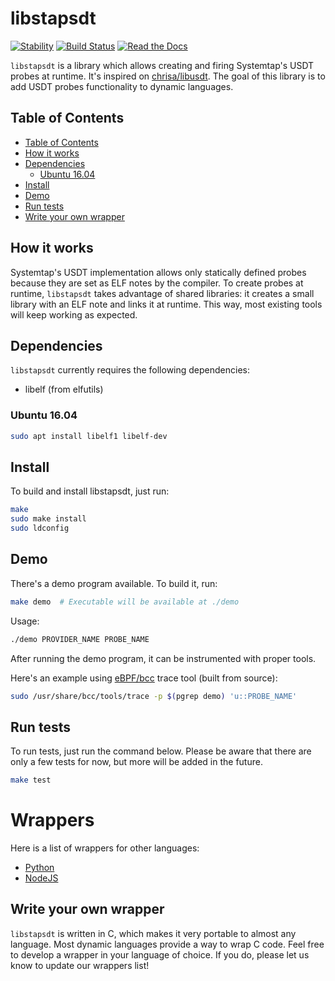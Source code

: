 # libstapsdt

[![Stability](https://img.shields.io/badge/version-unstable-lightgrey.svg?style=flat-square)](https://github.com/sthima/libstapsdt)
[![Build Status](https://img.shields.io/travis/sthima/libstapsdt/master.svg?style=flat-square)](https://travis-ci.org/sthima/libstapsdt)
[![Read the Docs](https://img.shields.io/readthedocs/libstapsdt.svg?style=flat-square)](https://readthedocs.org/projects/libstapsdt/)

`libstapsdt` is a library which allows creating and firing Systemtap's USDT
probes at runtime. It's inspired on
[chrisa/libusdt](https://github.com/chrisa/libusdt/). The goal of this
library is to add USDT probes functionality to dynamic languages.

## Table of Contents

<!-- TOC depthFrom:2 depthTo:6 withLinks:1 updateOnSave:1 orderedList:0 -->

- [Table of Contents](#table-of-contents)
- [How it works](#how-it-works)
- [Dependencies](#dependencies)
	- [Ubuntu 16.04](#ubuntu-1604)
- [Install](#install)
- [Demo](#demo)
- [Run tests](#run-tests)
- [Write your own wrapper](#write-your-own-wrapper)

<!-- /TOC -->

## How it works

Systemtap's USDT implementation allows only statically defined probes because
they are set as ELF notes by the compiler. To create probes at runtime,
`libstapsdt` takes advantage of shared libraries: it creates a small library
with an ELF note and links it at runtime. This way, most existing tools will
keep working as expected.

## Dependencies

`libstapsdt` currently requires the following dependencies:

* libelf (from elfutils)

### Ubuntu 16.04

```bash
sudo apt install libelf1 libelf-dev
```

## Install

To build and install libstapsdt, just run:

```bash
make
sudo make install
sudo ldconfig
```

## Demo

There's a demo program available. To build it, run:

```bash
make demo  # Executable will be available at ./demo
```

Usage:

```bash
./demo PROVIDER_NAME PROBE_NAME
```

After running the demo program, it can be instrumented with proper tools.

Here's an example using [eBPF/bcc](https://github.com/iovisor/bcc) trace tool
(built from source):

```bash
sudo /usr/share/bcc/tools/trace -p $(pgrep demo) 'u::PROBE_NAME'
```

## Run tests

To run tests, just run the command below. Please be aware that there are only
a few tests for now, but more will be added in the future.

```bash
make test
```

# Wrappers

Here is a list of wrappers for other languages:

  * [Python](https://pypi.org/project/stapsdt/)
  * [NodeJS](https://www.npmjs.com/package/usdt)

## Write your own wrapper

`libstapsdt` is written in C, which makes it very portable to almost any
language. Most dynamic languages provide a way to wrap C code. Feel free to
develop a wrapper in your language of choice. If you do, please let us know to
update our wrappers list!
